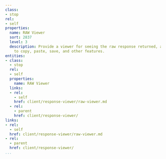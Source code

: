 ```yaml
---
class:
- stop
rel:
- self
properties:
  name: RAW Viewer
  sort: 2837
  level: 3
  description: Provide a viewer for seeing the raw response returned, and be able
    to copy, paste, save, and other features.
entities:
- class:
  - stop
  rel:
  - self
  properties:
    name: RAW Viewer
  links:
  - rel:
    - self
    href: client/response-viewer/raw-viewer.md
  - rel:
    - parent
    href: client/response-viewer/
links:
- rel:
  - self
  href: client/response-viewer/raw-viewer.md
- rel:
  - parent
  href: client/response-viewer/
...
```


